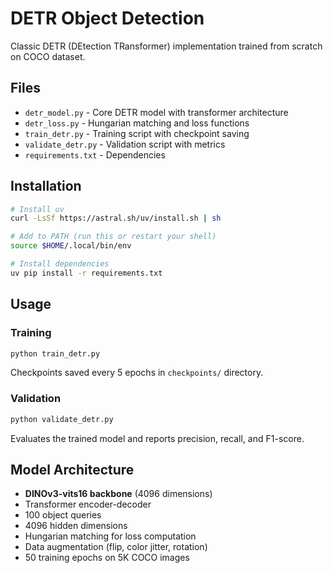 # DETR Object Detection

Classic DETR (DEtection TRansformer) implementation trained from scratch on COCO dataset.

## Files

- `detr_model.py` - Core DETR model with transformer architecture
- `detr_loss.py` - Hungarian matching and loss functions
- `train_detr.py` - Training script with checkpoint saving
- `validate_detr.py` - Validation script with metrics
- `requirements.txt` - Dependencies

## Installation

```bash
# Install uv
curl -LsSf https://astral.sh/uv/install.sh | sh

# Add to PATH (run this or restart your shell)
source $HOME/.local/bin/env

# Install dependencies
uv pip install -r requirements.txt
```

## Usage

### Training
```bash
python train_detr.py
```

Checkpoints saved every 5 epochs in `checkpoints/` directory.

### Validation
```bash
python validate_detr.py
```

Evaluates the trained model and reports precision, recall, and F1-score.

## Model Architecture

- **DINOv3-vits16 backbone** (4096 dimensions)
- Transformer encoder-decoder
- 100 object queries
- 4096 hidden dimensions
- Hungarian matching for loss computation
- Data augmentation (flip, color jitter, rotation)
- 50 training epochs on 5K COCO images